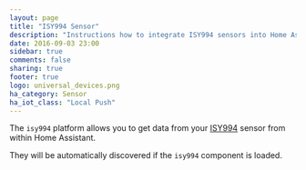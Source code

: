```yaml
---
layout: page
title: "ISY994 Sensor"
description: "Instructions how to integrate ISY994 sensors into Home Assistant."
date: 2016-09-03 23:00
sidebar: true
comments: false
sharing: true
footer: true
logo: universal_devices.png
ha_category: Sensor
ha_iot_class: "Local Push"
---
```


The `isy994` platform allows you to get data from your [ISY994](https://www.universal-devices.com/residential/isy994i-series/) sensor from within Home Assistant.

They will be automatically discovered if the `isy994` component is loaded.
